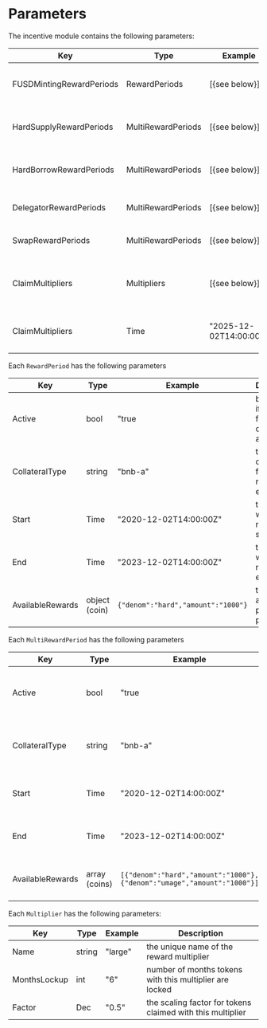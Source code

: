 <!--
order: 5
-->

# Parameters

The incentive module contains the following parameters:

| Key                      | Type               | Example                | Description                                  |
| ------------------------ | ------------------ | ---------------------- | -------------------------------------------- |
| FUSDMintingRewardPeriods | RewardPeriods      | [{see below}]          | FUSD minting reward periods                  |
| HardSupplyRewardPeriods  | MultiRewardPeriods | [{see below}]          | Hard supply reward periods                   |
| HardBorrowRewardPeriods  | MultiRewardPeriods | [{see below}]          | Hard borrow reward periods                   |
| DelegatorRewardPeriods   | MultiRewardPeriods | [{see below}]          | Delegator reward periods                     |
| SwapRewardPeriods        | MultiRewardPeriods | [{see below}]          | Swap reward periods                          |
| ClaimMultipliers         | Multipliers        | [{see below}]          | Multipliers applied when rewards are claimed |
| ClaimMultipliers         | Time               | "2025-12-02T14:00:00Z" | Time when reward claiming ends               |

Each `RewardPeriod` has the following parameters

| Key              | Type          | Example                            | Description                                           |
| ---------------- | ------------- | ---------------------------------- | ----------------------------------------------------- |
| Active           | bool          | "true                              | boolean for if rewards for this collateral are active |
| CollateralType   | string        | "bnb-a"                            | the collateral for which rewards are eligible         |
| Start            | Time          | "2020-12-02T14:00:00Z"             | the time at which rewards start                       |
| End              | Time          | "2023-12-02T14:00:00Z"             | the time at which rewards end                         |
| AvailableRewards | object (coin) | `{"denom":"hard","amount":"1000"}` | the rewards available per reward period               |

Each `MultiRewardPeriod` has the following parameters

| Key              | Type          | Example                                                                 | Description                                           |
| ---------------- | ------------- | ----------------------------------------------------------------------- | ----------------------------------------------------- |
| Active           | bool          | "true                                                                   | boolean for if rewards for this collateral are active |
| CollateralType   | string        | "bnb-a"                                                                 | the collateral for which rewards are eligible         |
| Start            | Time          | "2020-12-02T14:00:00Z"                                                  | the time at which rewards start                       |
| End              | Time          | "2023-12-02T14:00:00Z"                                                  | the time at which rewards end                         |
| AvailableRewards | array (coins) | `[{"denom":"hard","amount":"1000"}, {"denom":"umage","amount":"1000"}]` | the rewards available per reward period               |

Each `Multiplier` has the following parameters:

| Key          | Type   | Example | Description                                                |
| ------------ | ------ | ------- | ---------------------------------------------------------- |
| Name         | string | "large" | the unique name of the reward multiplier                   |
| MonthsLockup | int    | "6"     | number of months tokens with this multiplier are locked    |
| Factor       | Dec    | "0.5"   | the scaling factor for tokens claimed with this multiplier |
